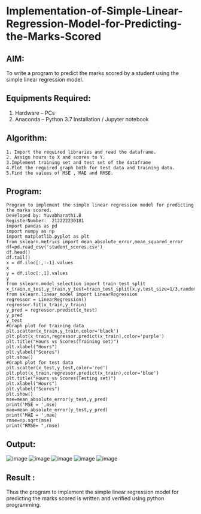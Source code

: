 # Implementation-of-Simple-Linear-Regression-Model-for-Predicting-the-Marks-Scored
## AIM:
To write a program to predict the marks scored by a student using the simple linear regression model.
## Equipments Required:
1. Hardware – PCs
2. Anaconda – Python 3.7 Installation / Jupyter notebook
## Algorithm:
```
1. Import the required libraries and read the dataframe.
2. Assign hours to X and scores to Y.
3.Implement training set and test set of the dataframe
4.Plot the required graph both for test data and training data.
5.Find the values of MSE , MAE and RMSE.
```
## Program:
```
Program to implement the simple linear regression model for predicting the marks scored.
Developed by: Yuvabharathi.B
RegisterNumber:  212222230181
import pandas as pd
import numpy as np
import matplotlib.pyplot as plt
from sklearn.metrics import mean_absolute_error,mean_squared_error
df=pd.read_csv('student_scores.csv')
df.head()
df.tail()
x = df.iloc[:,:-1].values
x
y = df.iloc[:,1].values
y
from sklearn.model_selection import train_test_split
x_train,x_test,y_train,y_test=train_test_split(x,y,test_size=1/3,random_state=0)
from sklearn.linear_model import LinearRegression
regressor = LinearRegression()
regressor.fit(x_train,y_train)
y_pred = regressor.predict(x_test)
y_pred
y_test
#Graph plot for training data
plt.scatter(x_train,y_train,color='black')
plt.plot(x_train,regressor.predict(x_train),color='purple')
plt.title("Hours vs Scores(Training set)")
plt.xlabel("Hours")
plt.ylabel("Scores")
plt.show()
#Graph plot for test data
plt.scatter(x_test,y_test,color='red')
plt.plot(x_train,regressor.predict(x_train),color='blue')
plt.title("Hours vs Scores(Testing set)")
plt.xlabel("Hours")
plt.ylabel("Scores")
plt.show()
mse=mean_absolute_error(y_test,y_pred)
print('MSE = ',mse)
mae=mean_absolute_error(y_test,y_pred)
print('MAE = ',mae)
rmse=np.sqrt(mse)
print("RMSE= ",rmse) 
```
## Output:
![image](https://github.com/yuvabharathib/Implementation-of-Simple-Linear-Regression-Model-for-Predicting-the-Marks-Scored/assets/113497404/9a1350c0-5109-4be1-b9b4-3aeaec5b16e9) ![image](https://github.com/yuvabharathib/Implementation-of-Simple-Linear-Regression-Model-for-Predicting-the-Marks-Scored/assets/113497404/04a3ca6b-dcf7-4e09-847a-39deba91a11e)
![image](https://github.com/yuvabharathib/Implementation-of-Simple-Linear-Regression-Model-for-Predicting-the-Marks-Scored/assets/113497404/cd5ce0ff-235b-43ea-917c-f385abd7c8e9)
![image](https://github.com/yuvabharathib/Implementation-of-Simple-Linear-Regression-Model-for-Predicting-the-Marks-Scored/assets/113497404/913033c2-7ef7-4546-bced-74e9c86501de)
![image](https://github.com/yuvabharathib/Implementation-of-Simple-Linear-Regression-Model-for-Predicting-the-Marks-Scored/assets/113497404/e72500bf-b019-4e76-a792-136c5ed33fb4)
## Result :
Thus the program to implement the simple linear regression model for predicting the marks scored is written and verified using python programming.
